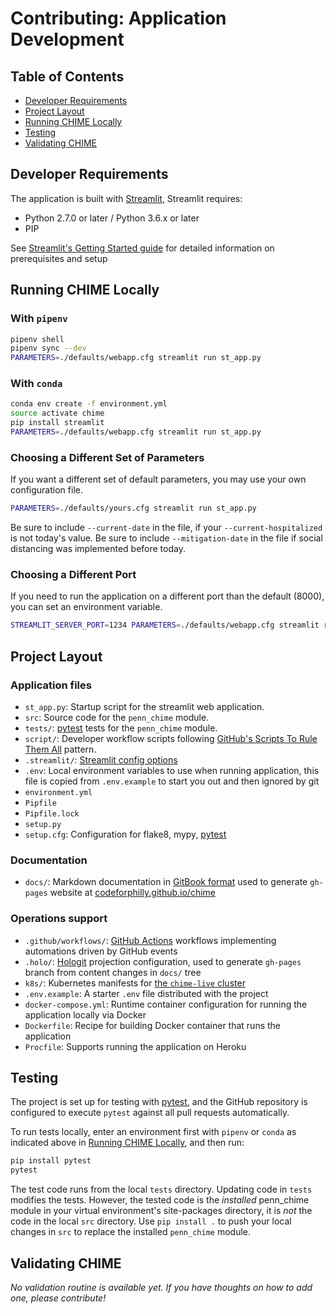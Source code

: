# Contributing: Application Development

## Table of Contents

- [Developer Requirements](#developer-requirements)
- [Project Layout](#project-layout)
- [Running CHIME Locally](#running-chime-locally)
- [Testing](#testing)
- [Validating CHIME](#validating-chime)

## Developer Requirements

The application is built with [Streamlit](https://www.streamlit.io/), Streamlit requires:

- Python 2.7.0 or later / Python 3.6.x or later
- PIP

See [Streamlit's Getting Started guide](https://docs.streamlit.io/getting_started.html) for detailed information on prerequisites and setup

## Running CHIME Locally

### With `pipenv`

```bash
pipenv shell
pipenv sync --dev
PARAMETERS=./defaults/webapp.cfg streamlit run st_app.py
```

### With `conda`

```bash
conda env create -f environment.yml
source activate chime
pip install streamlit
PARAMETERS=./defaults/webapp.cfg streamlit run st_app.py
```

### Choosing a Different Set of Parameters

If you want a different set of default parameters, you may use your own configuration file.

```bash
PARAMETERS=./defaults/yours.cfg streamlit run st_app.py
```

Be sure to include `--current-date` in the file, if your `--current-hospitalized` is not today's value.
Be sure to include `--mitigation-date` in the file if social distancing was implemented before today.

### Choosing a Different Port

If you need to run the application on a different port than the default (8000), you can set an environment variable.

```bash
STREAMLIT_SERVER_PORT=1234 PARAMETERS=./defaults/webapp.cfg streamlit run st_app.py
```

## Project Layout

### Application files

- `st_app.py`: Startup script for the streamlit web application.
- `src`: Source code for the `penn_chime` module.
- `tests/`: [pytest](https://docs.pytest.org/en/latest/) tests for the `penn_chime` module.
- `script/`: Developer workflow scripts following [GitHub's Scripts To Rule Them All](https://github.com/github/scripts-to-rule-them-all) pattern.
- `.streamlit/`: [Streamlit config options](https://docs.streamlit.io/cli.html)
- `.env`: Local environment variables to use when running application, this file is copied from `.env.example` to start you out and then ignored by git
- `environment.yml`
- `Pipfile`
- `Pipfile.lock`
- `setup.py`
- `setup.cfg`: Configuration for flake8, mypy, [pytest](https://docs.pytest.org/en/latest/)

### Documentation

- `docs/`: Markdown documentation in [GitBook format](https://gitbookio.gitbooks.io/docs-toolchain/structure.html) used to generate `gh-pages` website at [codeforphilly.github.io/chime](https://codeforphilly.github.io/chime)

### Operations support

- `.github/workflows/`: [GitHub Actions](https://github.com/features/actions) workflows implementing automations driven by GitHub events
- `.holo/`: [Hologit](https://github.com/JarvusInnovations/hologit) projection configuration, used to generate `gh-pages` branch from content changes in `docs/` tree
- `k8s/`: Kubernetes manifests for [the `chime-live` cluster](https://codeforphilly.github.io/chime/operations/chime-live-cluster.html)
- `.env.example`: A starter `.env` file distributed with the project
- `docker-compose.yml`: Runtime container configuration for running the application locally via Docker
- `Dockerfile`: Recipe for building Docker container that runs the application
- `Procfile`: Supports running the application on Heroku

## Testing

The project is set up for testing with [pytest](https://docs.pytest.org/en/latest/), and the GitHub repository is configured to execute `pytest` against all pull requests automatically.

To run tests locally, enter an environment first with `pipenv` or `conda` as indicated above in [Running CHIME Locally](#running-chime-locally), and then run:

```bash
pip install pytest
pytest
```

The test code runs from the local `tests` directory. Updating code in `tests` modifies the tests.
However, the tested code is the *installed* penn_chime module in your virtual environment's site-packages directory, it is *not* the code in the local `src` directory.
Use `pip install .` to push your local changes in `src` to replace the installed `penn_chime` module.

## Validating CHIME

*No validation routine is available yet. If you have thoughts on how to add one, please contribute!*

